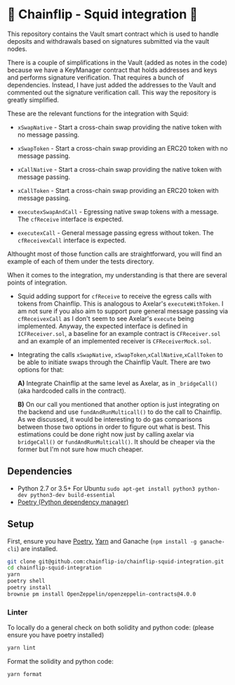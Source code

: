 # :squid: Chainflip - Squid integration :squid:

This repository contains the Vault smart contract which is used to handle deposits and withdrawals based on signatures submitted via the vault nodes.

There is a couple of simplifications in the Vault (added as notes in the code) because we have a KeyManager contract that holds addresses and keys and performs signature verification. That requires a bunch of dependencies. Instead, I have just added the addresses to the Vault and commented out the signature verification call. This way the repository is greatly simplified.

These are the relevant functions for the integration with Squid:
- `xSwapNative` - Start a cross-chain swap providing the native token with no message passing.
- `xSwapToken`  - Start a cross-chain swap providing an ERC20 token with no message passing.
- `xCallNative` - Start a cross-chain swap providing the native token with message passing.
- `xCallToken`  - Start a cross-chain swap providing an ERC20 token with message passing.

- `executexSwapAndCall` - Egressing native swap tokens with a message. The `cfReceive` interface is expected.
- `executexCall` - General message passing egress without token. The `cfReceivexCall` interface is expected.

Althought most of those function calls are straightforward, you will find an example of each of them under the tests directory.

When it comes to the integration, my understanding is that there are several points of integration.

- Squid adding support for `cfReceive`  to receive the egress calls with tokens from Chainflip. This is analogous to Axelar's `executeWithToken`. I am not sure if you also aim to support pure general message passing via `cfReceivexCall`
as I don't seem to see Axelar's `execute` being implemented. Anyway, the expected interface is defined in `ICFReceiver.sol`, a baseline for an example contract is `CFReceiver.sol` and an example of an implemented receiver is `CFReceiverMock.sol`.

- Integrating the calls `xSwapNative`, `xSwapToken`,`xCallNative`,`xCallToken` to be able to initiate swaps through the Chainflip Vault. There are two options for that:

    **A)** Integrate Chainflip at the same level as Axelar, as in `_bridgeCall()` (aka hardcoded calls in the contract).

    **B)** On our call you mentioned that another option is just integrating on the backend and use `fundAndRunMulticall()` to do the call to Chainflip. As we discussed, it would be interesting to do gas comparisons between those two options in order to figure out what is best. This estimations could be done right now just by calling axelar via `bridgeCall()` or `fundAndRunMulticall()`. It should be cheaper via the former but I'm not sure how much cheaper.



## Dependencies

- Python 2.7 or 3.5+
  For Ubuntu `sudo apt-get install python3 python-dev python3-dev build-essential`
- [Poetry (Python dependency manager)](https://python-poetry.org/docs/)

## Setup

First, ensure you have [Poetry](https://python-poetry.org), [Yarn](https://yarnpkg.com) and Ganache (`npm install -g ganache-cli`) are installed.

```bash
git clone git@github.com:chainflip-io/chainflip-squid-integration.git
cd chainflip-squid-integration
yarn
poetry shell
poetry install
brownie pm install OpenZeppelin/openzeppelin-contracts@4.0.0
```

### Linter

To locally do a general check on both solidity and python code: (please ensure you have poetry installed)

```bash
yarn lint
```

Format the solidity and python code:

```bash
yarn format
```
